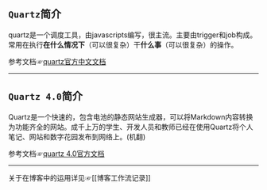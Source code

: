 
## `Quartz`简介
quartz是一个调度工具，由javascripts编写，很主流。主要由trigger和job构成。常用在执行**在什么情况下**（可以很复杂）干**什么事**（可以很复杂）的操作。

参考文档☞[quartz官方中文文档](https://xuzongbao.gitbooks.io/quartz/content/)

---

## `Quartz 4.0`简介
Quartz是一个快速的，包含电池的静态网站生成器，可以将Markdown内容转换为功能齐全的网站。成千上万的学生、开发人员和教师已经在使用Quartz将个人笔记、网站和数字花园发布到网络上。(机翻)

参考文档☞[quartz 4.0官方文档](https://quartz.jzhao.xyz/)

---
关于在博客中的运用详见☞[[博客工作流记录]]

